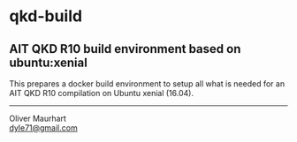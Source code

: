 # qkd-build

## AIT QKD R10 build environment based on ubuntu:xenial

This prepares a docker build environment to setup all what is needed for an AIT QKD R10 compilation
on Ubuntu xenial (16.04).


---  

Oliver Maurhart  
[dyle71@gmail.com](mailto:dyle71@gmail.com)  
